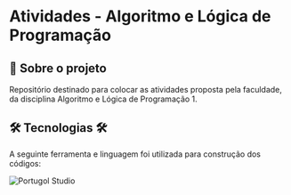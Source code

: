 # Atividades - Algoritmo e Lógica de Programação
<span id="sobre">

## :bookmark_tabs: Sobre o projeto

Repositório destinado para colocar as atividades proposta pela faculdade, da disciplina Algoritmo e Lógica de Programação 1.
  
 <span id="final">

## 🛠️ Tecnologias 🛠️ 
   
A seguinte ferramenta e linguagem foi utilizada para construção dos códigos:
 
<img src="https://img.shields.io/badge/Portugol Studio-20232A?style=for-the-badge&logo=portugol%20studio%20code&logoColor=0078D4" alt="Portugol Studio" />


